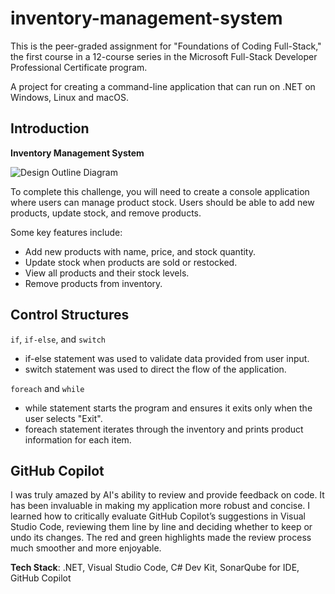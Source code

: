 # inventory-management-system

This is the peer-graded assignment for "Foundations of Coding Full-Stack," the first course in a 12-course series in the Microsoft Full-Stack Developer Professional Certificate program.

A project for creating a command-line application that can run on .NET on Windows, Linux and macOS.

## Introduction  

**Inventory Management System**  

![Design Outline Diagram](https://github.com/user-attachments/assets/16270de7-5d9d-4e76-bd45-5543087e4fcf)  

To complete this challenge, you will need to create a console application where users can manage product stock. Users should be able to add new products, update stock, and remove products.  

Some key features include:
- Add new products with name, price, and stock quantity.
- Update stock when products are sold or restocked.
- View all products and their stock levels.
- Remove products from inventory.  

## Control Structures
`if`, `if-else`, and `switch`
- if-else statement was used to validate data provided from user input.
- switch statement was used to direct the flow of the application.  

`foreach` and `while`
- while statement starts the program and ensures it exits only when the user selects "Exit".
- foreach statement iterates through the inventory and prints product information for each item.

## GitHub Copilot
I was truly amazed by AI's ability to review and provide feedback on code. It has been invaluable in making my application more robust and concise. I learned how to critically evaluate GitHub Copilot’s suggestions in Visual Studio Code, reviewing them line by line and deciding whether to keep or undo its changes. The red and green highlights made the review process much smoother and more enjoyable.

**Tech Stack**: .NET, Visual Studio Code, C# Dev Kit, SonarQube for IDE, GitHub Copilot
